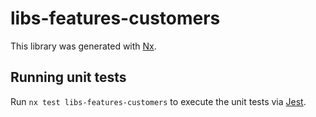 # libs-features-customers

This library was generated with [Nx](https://nx.dev).

## Running unit tests

Run `nx test libs-features-customers` to execute the unit tests via [Jest](https://jestjs.io).
